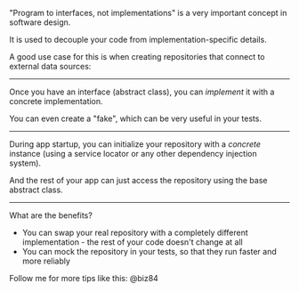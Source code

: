 "Program to interfaces, not implementations" is a very important concept in software design.

It is used to decouple your code from implementation-specific details.

A good use case for this is when creating repositories that connect to external data sources:

---


Once you have an interface (abstract class), you can *implement* it with a concrete implementation.

You can even create a "fake", which can be very useful in your tests.


---


During app startup, you can initialize your repository with a *concrete* instance (using a service locator or any other dependency injection system).

And the rest of your app can just access the repository using the base abstract class.

---


What are the benefits?

- You can swap your real repository with a completely different implementation - the rest of your code doesn't change at all
- You can mock the repository in your tests, so that they run faster and more reliably

Follow me for more tips like this: @biz84

